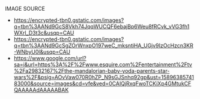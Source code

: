 IMAGE SOURCE

* https://encrypted-tbn0.gstatic.com/images?q=tbn%3AANd9GcS8Vkh74JqqWUCQF6ebajBp6Weu8fRCvk_vVG3fh1WXrl_D3t3c&usqp=CAU
* https://encrypted-tbn0.gstatic.com/images?q=tbn%3AANd9GcSgZOrWnxpO197weC_mksntiHA_UGjv9IzOcHzcn3KR-WNbyU0l&usqp=CAU
* https://www.google.com/url?sa=i&url=https%3A%2F%2Fwww.esquire.com%2Fentertainment%2Ftv%2Fa29832167%2Fthe-mandalorian-baby-yoda-parents-star-wars%2F&psig=AOvVaw070R0hZP_N9sGJSnhq92gp&ust=1589638574183000&source=images&cd=vfe&ved=0CAIQjRxqFwoTCKiXp4GMtukCFQAAAAAdAAAAABAK
